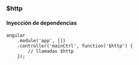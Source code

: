 ### $http
#### Inyección de dependencias

```
angular
    .module('app', [])
    .controller('mainCtrl', function('$http') {
        // llamadas $http
    });
```
